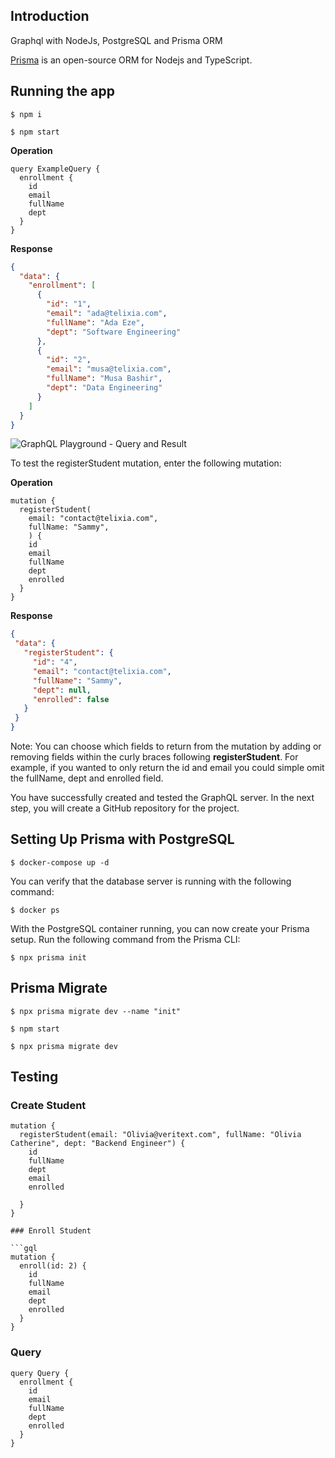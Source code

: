 
## Introduction
Graphql with NodeJs, PostgreSQL and Prisma ORM

[Prisma](https://www.prisma.io/) is an open-source ORM for Nodejs and TypeScript.

## Running the app
    $ npm i

    $ npm start
 

**Operation**

```gql
query ExampleQuery {
  enrollment {
    id
    email
    fullName
    dept
  }
}
```


**Response**

```json
{
  "data": {
    "enrollment": [
      {
        "id": "1",
        "email": "ada@telixia.com",
        "fullName": "Ada Eze",
        "dept": "Software Engineering"
      },
      {
        "id": "2",
        "email": "musa@telixia.com",
        "fullName": "Musa Bashir",
        "dept": "Data Engineering"
      }
    ]
  }
}
```

![GraphQL Playground - Query and Result](graphql-playground-03.png?raw=true)


To test the registerStudent mutation, enter the following mutation:

**Operation**

```gql
mutation {
  registerStudent(
    email: "contact@telixia.com",
    fullName: "Sammy",
    ) {
    id
    email
    fullName
    dept
    enrolled
  }
}
```
 
 **Response**

 ```json
 {
  "data": {
    "registerStudent": {
      "id": "4",
      "email": "contact@telixia.com",
      "fullName": "Sammy",
      "dept": null,
      "enrolled": false
    }
  }
}
```


Note: You can choose which fields to return from the mutation by adding or removing fields within the curly braces following **registerStudent**. For example, if you wanted to only return the id and email you could simple omit the fullName, dept and enrolled field.


You have successfully created and tested the GraphQL server. In the next step, you will create a GitHub repository for the project.


## Setting Up Prisma with PostgreSQL

    $ docker-compose up -d
 
You can verify that the database server is running with the following command:

    $ docker ps
 

With the PostgreSQL container running, you can now create your Prisma setup. Run the following command from the Prisma CLI:

    $ npx prisma init

## Prisma Migrate
 
    $ npx prisma migrate dev --name "init" 
 
    $ npm start 

    $ npx prisma migrate dev

## Testing

### Create Student 

```gql
mutation {
  registerStudent(email: "Olivia@veritext.com", fullName: "Olivia Catherine", dept: "Backend Engineer") {
    id
    fullName
    dept
    email
    enrolled

  }
}
```

```
### Enroll Student

```gql
mutation {
  enroll(id: 2) {
    id
    fullName
    email
    dept
    enrolled
  }
}
```

### Query

```gql
query Query {
  enrollment {
    id
    email
    fullName
    dept
    enrolled
  }
}
```
